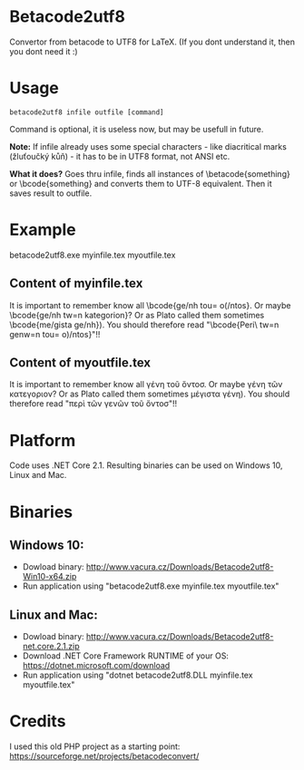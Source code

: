 # Betacode2utf8
Convertor from betacode to UTF8 for LaTeX.
(If you dont understand it, then you dont need it :)

# Usage 
`betacode2utf8 infile outfile [command]`

Command is optional, it is useless now, but may be usefull in future.

**Note:** If infile already uses some special characters - like diacritical marks (žluťoučký kůň) - it has to be in UTF8 format, not ANSI etc.

**What it does?** Goes thru infile, finds all instances of \betacode{something} or \bcode{something} and converts them to UTF-8 equivalent. Then it saves result to outfile.

# Example 
betacode2utf8.exe myinfile.tex myoutfile.tex

## Content of myinfile.tex
It is important to remember know all \bcode{ge/nh tou= o(/ntos}. Or maybe \bcode{ge/nh tw=n kategorion}? Or as Plato called them sometimes \bcode{me/gista ge/nh}). You should therefore read "\bcode{Peri\ tw=n genw=n tou= o)/ntos}"!!

## Content of myoutfile.tex
It is important to remember know all γένη τοῦ ὅντοσ. Or maybe γένη τῶν κατεγοριον? Or as Plato called them sometimes μέγιστα γένη). You should therefore read "περὶ τῶν γενῶν τοῦ ὄντοσ"!!

# Platform
Code uses .NET Core 2.1.
Resulting binaries can be used on Windows 10, Linux and Mac.

# Binaries
## Windows 10: 
* Dowload binary: http://www.vacura.cz/Downloads/Betacode2utf8-Win10-x64.zip
* Run application using "betacode2utf8.exe myinfile.tex myoutfile.tex"

## Linux and Mac:
* Dowload binary: http://www.vacura.cz/Downloads/Betacode2utf8-net.core.2.1.zip
* Download .NET Core Framework RUNTIME of your OS: https://dotnet.microsoft.com/download
* Run application using "dotnet betacode2utf8.DLL myinfile.tex myoutfile.tex"

# Credits
I used this old PHP project as a starting point:
https://sourceforge.net/projects/betacodeconvert/
